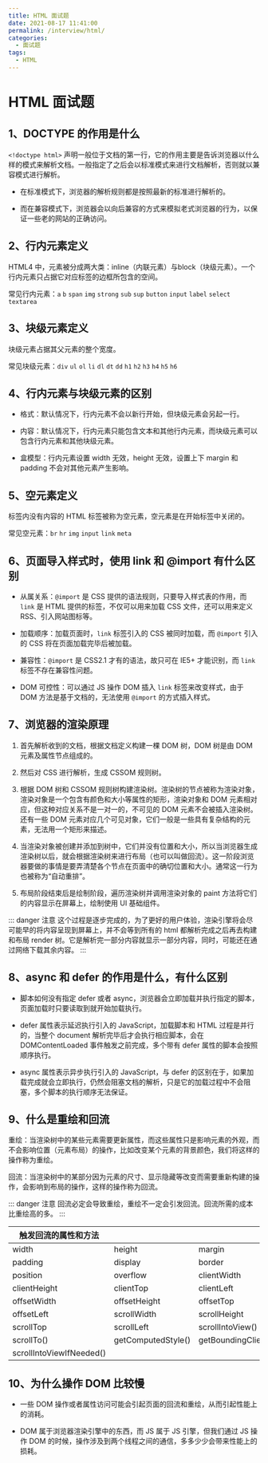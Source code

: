 ```yaml
---
title: HTML 面试题
date: 2021-08-17 11:41:00
permalink: /interview/html/
categories:
  - 面试题
tags:
  - HTML
---
```

# HTML 面试题

## 1、DOCTYPE 的作用是什么
`<!doctype html>` 声明一般位于文档的第一行，它的作用主要是告诉浏览器以什么样的模式来解析文档。一般指定了之后会以标准模式来进行文档解析，否则就以兼容模式进行解析。

* 在标准模式下，浏览器的解析规则都是按照最新的标准进行解析的。

* 而在兼容模式下，浏览器会以向后兼容的方式来模拟老式浏览器的行为，以保证一些老的网站的正确访问。

## 2、行内元素定义
HTML4 中，元素被分成两大类：inline（内联元素）与block（块级元素）。一个行内元素只占据它对应标签的边框所包含的空间。

常见行内元素：`a` `b` `span` `img` `strong` `sub` `sup` `button` `input` `label` `select` `textarea`

## 3、块级元素定义
块级元素占据其父元素的整个宽度。

常见块级元素：`div` `ul` `ol` `li` `dl` `dt` `dd` `h1` `h2` `h3` `h4` `h5` `h6`

## 4、行内元素与块级元素的区别
* 格式：默认情况下，行内元素不会以新行开始，但块级元素会另起一行。

* 内容：默认情况下，行内元素只能包含文本和其他行内元素，而块级元素可以包含行内元素和其他块级元素。

* 盒模型：行内元素设置 width 无效，height 无效，设置上下 margin 和 padding 不会对其他元素产生影响。

## 5、空元素定义
标签内没有内容的 HTML 标签被称为空元素，空元素是在开始标签中关闭的。

常见空元素：`br` `hr` `img` `input` `link` `meta`

## 6、页面导入样式时，使用 link 和 @import 有什么区别
* 从属关系：`@import` 是 CSS 提供的语法规则，只要导入样式表的作用，而 `link` 是 HTML 提供的标签，不仅可以用来加载 CSS 文件，还可以用来定义 RSS、引入网站图标等。

* 加载顺序：加载页面时，`link` 标签引入的 CSS 被同时加载，而 `@import` 引入的 CSS 将在页面加载完毕后被加载。

* 兼容性：`@import` 是 CSS2.1 才有的语法，故只可在 IE5+ 才能识别，而 `link` 标签不存在兼容性问题。

* DOM 可控性：可以通过 JS 操作 DOM 插入 `link` 标签来改变样式，由于 DOM 方法是基于文档的，无法使用 `@import` 的方式插入样式。

## 7、浏览器的渲染原理
1. 首先解析收到的文档，根据文档定义构建一棵 DOM 树，DOM 树是由 DOM 元素及属性节点组成的。

2. 然后对 CSS 进行解析，生成 CSSOM 规则树。

3. 根据 DOM 树和 CSSOM 规则树构建渲染树。渲染树的节点被称为渲染对象，渲染对象是一个包含有颜色和大小等属性的矩形，渲染对象和 DOM 元素相对应，但这种对应关系不是一对一的，不可见的 DOM 元素不会被插入渲染树。还有一些 DOM 元素对应几个可见对象，它们一般是一些具有复杂结构的元素，无法用一个矩形来描述。

4. 当渲染对象被创建并添加到树中，它们并没有位置和大小，所以当浏览器生成渲染树以后，就会根据渲染树来进行布局（也可以叫做回流）。这一阶段浏览器要做的事情是要弄清楚各个节点在页面中的确切位置和大小。通常这一行为也被称为“自动重排”。

5. 布局阶段结束后是绘制阶段，遍历渲染树并调用渲染对象的 paint 方法将它们的内容显示在屏幕上，绘制使用 UI 基础组件。

::: danger 注意
这个过程是逐步完成的，为了更好的用户体验，渲染引擎将会尽可能早的将内容呈现到屏幕上，并不会等到所有的 html 都解析完成之后再去构建和布局 render 树。它是解析完一部分内容就显示一部分内容，同时，可能还在通过网络下载其余内容。
:::

## 8、async 和 defer 的作用是什么，有什么区别
* 脚本如何没有指定 defer 或者 async，浏览器会立即加载并执行指定的脚本，页面加载时只要读取到就开始加载执行。

* defer 属性表示延迟执行引入的 JavaScript，加载脚本和 HTML 过程是并行的，当整个 document 解析完毕后才会执行相应脚本，会在 DOMContentLoaded 事件触发之前完成，多个带有 defer 属性的脚本会按照顺序执行。

* async 属性表示异步执行引入的 JavaScript，与 defer 的区别在于，如果加载完成就会立即执行，仍然会阻塞文档的解析，只是它的加载过程中不会阻塞，多个脚本的执行顺序无法保证。

## 9、什么是重绘和回流
重绘：当渲染树中的某些元素需要更新属性，而这些属性只是影响元素的外观，而不会影响位置（元素布局）的操作，比如改变某个元素的背景颜色，我们将这样的操作称为重绘。

回流：当渲染树中的某部分因为元素的尺寸、显示隐藏等改变而需要重新构建的操作，会影响到布局的操作，这样的操作称为回流。

::: danger 注意
回流必定会导致重绘，重绘不一定会引发回流。回流所需的成本比重绘高的多。
:::

| 触发回流的属性和方法      |                    |                         |
| ------------------------ | ------------------ | ----------------------- |
| width                    | height             | margin                  |
| padding                  | display            | border                  |
| position                 | overflow           | clientWidth             |
| clientHeight             | clientTop          | clientLeft              |
| offsetWidth              | offsetHeight       | offsetTop               |
| offsetLeft               | scrollWidth        | scrollHeight            |
| scrollTop                | scrollLeft         | scrollIntoView()        |
| scrollTo()               | getComputedStyle() | getBoundingClientRect() |
| scrollIntoViewIfNeeded() |                    |                         |

## 10、为什么操作 DOM 比较慢
* 一些 DOM 操作或者属性访问可能会引起页面的回流和重绘，从而引起性能上的消耗。

* DOM 属于浏览器渲染引擎中的东西，而 JS 属于 JS 引擎，但我们通过 JS 操作 DOM 的时候，操作涉及到两个线程之间的通信，多多少少会带来性能上的损耗。